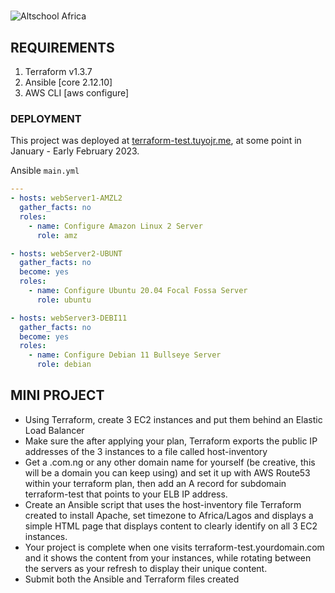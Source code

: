 #

![Altschool Africa](https://github.com/tuyojr/cloudTasks/blob/main/logos/AltSchool.svg)

## REQUIREMENTS

1. Terraform v1.3.7
2. Ansible [core 2.12.10]
3. AWS CLI [aws configure]

### DEPLOYMENT

This project was deployed at [terraform-test.tuyojr.me](http://terraform-test.tuyojr.me), at some point in January - Early February 2023.

Ansible `main.yml`

```YAML
---
- hosts: webServer1-AMZL2
  gather_facts: no
  roles:
    - name: Configure Amazon Linux 2 Server
      role: amz

- hosts: webServer2-UBUNT
  gather_facts: no
  become: yes
  roles:
    - name: Configure Ubuntu 20.04 Focal Fossa Server
      role: ubuntu

- hosts: webServer3-DEBI11
  gather_facts: no
  become: yes
  roles:
    - name: Configure Debian 11 Bullseye Server
      role: debian
```

## MINI PROJECT

- Using Terraform, create 3 EC2 instances and put them behind an Elastic Load Balancer
- Make sure the after applying your plan, Terraform exports the public IP addresses of the 3 instances to a file called host-inventory
- Get a .com.ng or any other domain name for yourself (be creative, this will be a domain you can keep using) and set it up with AWS Route53 within your terraform plan, then add an A record for subdomain terraform-test that points to your ELB IP address.
- Create an Ansible script that uses the host-inventory file Terraform created to install Apache, set timezone to Africa/Lagos and displays a simple HTML page that displays content to clearly identify on all 3 EC2 instances.
- Your project is complete when one visits terraform-test.yourdomain.com and it shows the content from your instances, while rotating between the servers as your refresh to display their unique content.
- Submit both the Ansible and Terraform files created
